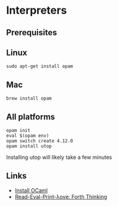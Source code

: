 # Interpreters

## Prerequisites

## Linux

    sudo apt-get install opam

## Mac

    brew install opam

## All platforms

    opam init
    eval $(opam env)
    opam switch create 4.12.0
    opam install utop

Installing utop will likely take a few minutes

## Links

- [Install OCaml](https://ocaml.org/docs/install.html)
- [Read-Eval-Print-λove: Forth Thinking](https://leanpub.com/readevalprintlove003/read)
